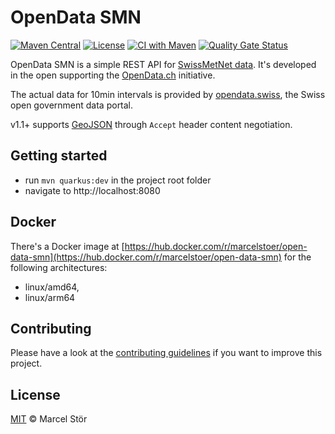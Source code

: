 # OpenData SMN

[![Maven Central](https://maven-badges.herokuapp.com/maven-central/com.frightanic/open-data-smn/badge.svg)](https://maven-badges.herokuapp.com/maven-central/com.frightanic/open-data-smn/)
[![License](https://img.shields.io/badge/license-MIT-blue.svg?style=flat)](https://github.com/marcelstoer/open-data-smn/blob/master/LICENSE)
[![CI with Maven](https://github.com/marcelstoer/open-data-smn/actions/workflows/maven.yml/badge.svg?branch=master)](https://github.com/marcelstoer/open-data-smn/actions/workflows/maven.yml)
[![Quality Gate Status](https://sonarcloud.io/api/project_badges/measure?project=com.frightanic%3Aopen-data-smn&metric=alert_status)](https://sonarcloud.io/summary/new_code?id=com.frightanic%3Aopen-data-smn)

OpenData SMN is a simple REST API for [SwissMetNet data](http://www.meteoschweiz.admin.ch/home/mess-und-prognosesysteme/bodenstationen/automatisches-messnetz.html).
It's developed in the open supporting the [OpenData.ch](http://opendata.ch/) initiative.

The actual data for 10min intervals is provided by [opendata.swiss](https://opendata.swiss/de/dataset/automatische-wetterstationen-aktuelle-messwerte), the Swiss open government data portal.

v1.1+ supports [GeoJSON](http://en.wikipedia.org/wiki/GeoJSON) through `Accept` header content negotiation.

## Getting started

- run `mvn quarkus:dev` in the project root folder
- navigate to http://localhost:8080

## Docker
There's a Docker image at [https://hub.docker.com/r/marcelstoer/open-data-smn](https://hub.docker.com/r/marcelstoer/open-data-smn) for the following architectures:

- linux/amd64,
- linux/arm64

## Contributing
Please have a look at the [contributing guidelines](CONTRIBUTING.md) if you want to improve this project.

## License
[MIT](http://opensource.org/licenses/MIT) © Marcel Stör
